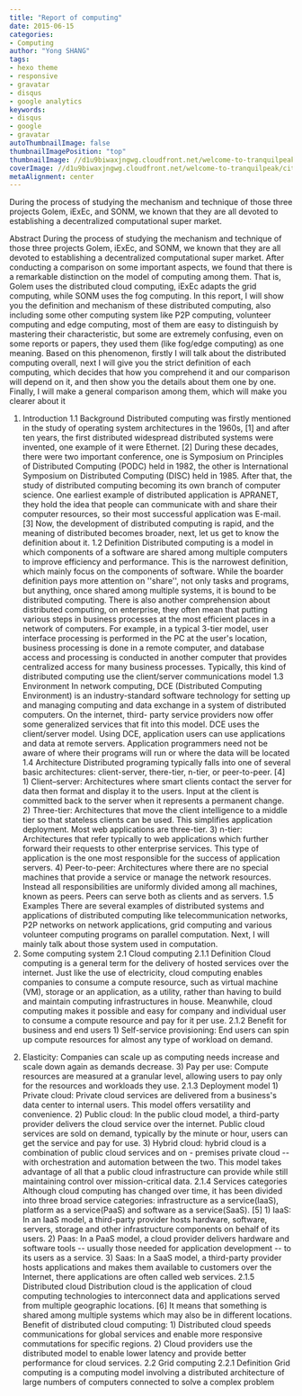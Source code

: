 ```yaml
---
title: "Report of computing"
date: 2015-06-15
categories:
- Computing
author: "Yong SHANG"
tags:
- hexo theme
- responsive
- gravatar
- disqus
- google analytics
keywords:
- disqus
- google
- gravatar
autoThumbnailImage: false
thumbnailImagePosition: "top"
thumbnailImage: //d1u9biwaxjngwg.cloudfront.net/welcome-to-tranquilpeak/city-750.jpg
coverImage: //d1u9biwaxjngwg.cloudfront.net/welcome-to-tranquilpeak/city.jpg
metaAlignment: center
---
```

During the process of studying the mechanism and technique of those three projects Golem, iExEc, and SONM, we known that they are all devoted to establishing a decentralized computational super market.
<!--more-->

Abstract
During the process of studying the mechanism and technique of those three projects Golem, iExEc, and SONM, we known that they are all devoted to establishing a decentralized computational super market. After conducting a comparison on some important aspects, we found that there is a remarkable distinction on the model of computing among them. That is, Golem uses the distributed cloud computing, iExEc adapts the grid computing, while SONM uses the fog computing. In this report, I will show you the definition and mechanism of these distributed computing, also including some other computing system like P2P computing, volunteer computing and edge computing, most of them are easy to distinguish by mastering their characteristic, but some are extremely confusing, even on some reports or papers, they used them (like fog/edge computing) as one meaning. Based on this phenomenon, firstly I will talk about the distributed computing overall, next I will give you the strict definition of each computing, which decides that how you comprehend it and our comparison will depend on it, and then show you the details about them one by one. Finally, I will make a general comparison among them, which will make you clearer about it

1. Introduction
1.1 Background Distributed computing was firstly mentioned in the study of operating system architectures in the 1960s, [1] and after ten years, the first distributed widespread distributed systems were invented, one example of it were Ethernet. [2] During these decades, there were two important conference, one is Symposium on Principles of Distributed Computing (PODC) held in 1982, the other is International Symposium on Distributed Computing (DISC) held in 1985. After that, the study of distributed computing becoming its own branch of computer science. One earliest example of distributed application is APRANET, they hold the idea that people can communicate with and share their computer resources, so their most successful application was E-mail. [3] Now, the development of distributed computing is rapid, and the meaning of distributed becomes broader, next, let us get to know the definition about it. 1.2 Definition Distributed computing is a model in which components of a software are shared among multiple computers to improve efficiency and performance. This is the narrowest definition, which mainly focus on the components of software. While the boarder definition pays more attention on ''share'', not only tasks and programs, but anything, once shared among multiple systems, it is bound to be distributed computing. There is also another comprehension about distributed computing, on enterprise, they often mean that putting various steps in business processes at the most efficient places in a network of computers. For example, in a typical 3-tier model, user interface processing is performed in the PC at the user's location, business processing is done in a remote computer, and database access and processing is conducted in another computer that provides centralized access for many business processes. Typically, this kind of distributed computing use the client/server communications model
1.3 Environment
In network computing, DCE (Distributed Computing Environment) is an industry-standard software technology for setting up and managing computing and data exchange in a system of distributed computers. On the internet, third- party service providers now offer some generalized services that fit into this model. DCE uses the client/server model. Using DCE, application users can use applications and data at remote servers. Application programmers need not be aware of where their programs will run or where the data will be located
1.4 Architecture
Distributed programing typically falls into one of several basic architectures: client-server, there-tier, n-tier, or peer-to-peer. [4] 1) Client–server: Architectures where smart clients contact the server for data then format and display it to the users. Input at the client is committed back to the server when it represents a permanent change. 2) Three-tier: Architectures that move the client intelligence to a middle tier so that stateless clients can be used. This simplifies application deployment. Most web applications are three-tier. 3) n-tier: Architectures that refer typically to web applications which further forward their requests to other enterprise services. This type of application is the one most responsible for the success of application servers. 4) Peer-to-peer: Architectures where there are no special machines that provide a service or manage the network resources. Instead all responsibilities are uniformly divided among all machines, known as peers. Peers can serve both as clients and as servers.
1.5 Examples
There are several examples of distributed systems and applications of distributed computing like telecommunication networks, P2P networks on network applications, grid computing and various volunteer computing programs on parallel computation. Next, I will mainly talk about those system used in computation.
2. Some computing system
2.1 Cloud computing 2.1.1 Definition Cloud computing is a general term for the delivery of hosted services over the internet. Just like the use of electricity, cloud computing enables companies to consume a compute resource, such as virtual machine (VM), storage or an application, as a utility, rather than having to build and maintain computing infrastructures in house. Meanwhile, cloud computing makes it possible and easy for company and individual user to consume a compute resource and pay for it per use. 2.1.2 Benefit for business and end users 1) Self-service provisioning: End users can spin up compute resources for almost any type of workload on demand.
2) Elasticity: Companies can scale up as computing needs increase and scale down again as demands decrease. 3) Pay per use: Compute resources are measured at a granular level, allowing users to pay only for the resources and workloads they use. 2.1.3 Deployment model 1) Private cloud: Private cloud services are delivered from a business's data center to internal users. This model offers versatility and convenience. 2) Public cloud: In the public cloud model, a third-party provider delivers the cloud service over the internet. Public cloud services are sold on demand, typically by the minute or hour, users can get the service and pay for use. 3) Hybrid cloud: hybrid cloud is a combination of public cloud services and on - premises private cloud -- with orchestration and automation between the two. This model takes advantage of all that a public cloud infrastructure can provide while still maintaining control over mission-critical data. 2.1.4 Services categories Although cloud computing has changed over time, it has been divided into three broad service categories: infrastructure as a service(IaaS), platform as a service(PaaS) and software as a service(SaaS). [5] 1) IaaS: In an IaaS model, a third-party provider hosts hardware, software, servers, storage and other infrastructure components on behalf of its users. 2) Paas: In a PaaS model, a cloud provider delivers hardware and software tools -- usually those needed for application development -- to its users as a service. 3) Saas: In a SaaS model, a third-party provider hosts applications and makes them available to customers over the Internet, there applications are often called web services. 2.1.5 Distributed cloud Distribution cloud is the application of cloud computing technologies to interconnect data and applications served from multiple geographic locations. [6] It means that something is shared among multiple systems which may also be in different locations. Benefit of distributed cloud computing: 1) Distributed cloud speeds communications for global services and enable more responsive commutations for specific regions. 2) Cloud providers use the distributed model to enable lower latency and provide better performance for cloud services. 2.2 Grid computing 2.2.1 Definition Grid computing is a computing model involving a distributed architecture of large numbers of computers connected to solve a complex problem
